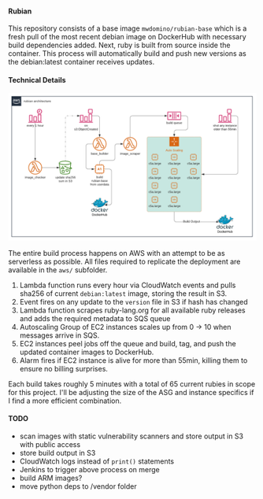 #### Rubian
This repository consists of a base image `mwdomino/rubian-base` which is a 
fresh pull of the most recent debian image on DockerHub with necessary build 
dependencies added. Next, ruby is built from source inside the container. This
process will automatically build and push new versions as the debian:latest
container receives updates.

#### Technical Details
![diagram](https://github.com/mwdomino/rubian/blob/master/images/diagram.png?raw=true)

The entire build process happens on AWS with an attempt to be as serverless as
possible. All files required to replicate the deployment are available in the `aws/`
subfolder.

1. Lambda function runs every hour via CloudWatch events and pulls sha256 of current
`debian:latest` image, storing the result in S3.
2. Event fires on any update to the `version` file in S3 if hash has changed
3. Lambda function scrapes ruby-lang.org for all available ruby releases and adds
the required metadata to SQS queue
4. Autoscaling Group of EC2 instances scales up from 0 -> 10 when messages arrive in
SQS.
5. EC2 instances peel jobs off the queue and build, tag, and push the updated container
images to DockerHub.
6. Alarm fires if EC2 instance is alive for more than 55min, killing them to ensure no
billing surprises.

Each build takes roughly 5 minutes with a total of 65 current rubies in scope for this
project. I'll be adjusting the size of the ASG and instance specifics if I find a more
efficient combination.

#### TODO
* scan images with static vulnerability scanners and store output in S3 with public
access
* store build output in S3
* CloudWatch logs instead of `print()` statements
* Jenkins to trigger above process on merge
* build ARM images?
* move python deps to /vendor folder
